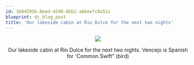 ```yaml
---
id: 1604595b-8eed-4240-8bb2-ab6eefc8a51c
blueprint: dc_blog_post
title: 'Our lakeside cabin at Rio Dulce for the next two nights'
---
```

<div class="pp_items"><div class="pp_item" align="center"><img src="http://static.pixelpipe.com/b90dddd6-6570-41b6-9d20-b7f3148e16c6_b.jpg" style="max-width:100%;" /><p>Our lakeside cabin at Rio Dulce for the next two nights. Vencejo is Spanish for 'Common Swift" (bird)</p></div></div>